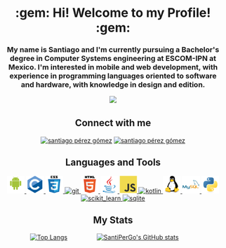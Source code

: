<h1 align="center">:gem: Hi! Welcome to my Profile! :gem:</h1>
<h3 align="center">My name is Santiago and I'm currently pursuing a Bachelor's degree in Computer Systems engineering at ESCOM-IPN at Mexico. I'm interested in mobile and web development, with experience in programming languages oriented to software and hardware, with knowledge in design and edition.</h3>

<div id="header" align="center">
  <img src="https://c.tenor.com/d7_52xh_2dQAAAAC/dog-work.gif" width="1000" />
</div>

<h2 align="center">Connect with me</h2>
<p align="center">
<a href="http://www.linkedin.com/in/santiago-pérez-gómez" target="blank"><img align="center" src="https://raw.githubusercontent.com/rahuldkjain/github-profile-readme-generator/master/src/images/icons/Social/linked-in-alt.svg" alt="santiago pérez gómez" height="30" width="40" /></a>
<a href="mailto:spergo@outlook.com" target="blank"><img align="center" src="https://upload.wikimedia.org/wikipedia/commons/thumb/d/df/Microsoft_Office_Outlook_%282018%E2%80%93present%29.svg/800px-Microsoft_Office_Outlook_%282018%E2%80%93present%29.svg.png" alt="santiago pérez gómez" height="35" width="40" /></a>
</p>

<h2 align="center">Languages and Tools</h2>
<p align="center"> <a href="https://developer.android.com" target="_blank" rel="noreferrer"> <img src="https://raw.githubusercontent.com/devicons/devicon/master/icons/android/android-original-wordmark.svg" alt="android" width="40" height="40"/> </a> <a href="https://www.cprogramming.com/" target="_blank" rel="noreferrer"> <img src="https://raw.githubusercontent.com/devicons/devicon/master/icons/c/c-original.svg" alt="c" width="40" height="40"/> </a> <a href="https://www.w3schools.com/css/" target="_blank" rel="noreferrer"> <img src="https://raw.githubusercontent.com/devicons/devicon/master/icons/css3/css3-original-wordmark.svg" alt="css3" width="40" height="40"/> </a> <a href="https://git-scm.com/" target="_blank" rel="noreferrer"> <img src="https://www.vectorlogo.zone/logos/git-scm/git-scm-icon.svg" alt="git" width="40" height="40"/> </a> <a href="https://www.w3.org/html/" target="_blank" rel="noreferrer"> <img src="https://raw.githubusercontent.com/devicons/devicon/master/icons/html5/html5-original-wordmark.svg" alt="html5" width="40" height="40"/> </a> <a href="https://www.java.com" target="_blank" rel="noreferrer"> <img src="https://raw.githubusercontent.com/devicons/devicon/master/icons/java/java-original.svg" alt="java" width="40" height="40"/> </a> <a href="https://developer.mozilla.org/en-US/docs/Web/JavaScript" target="_blank" rel="noreferrer"> <img src="https://raw.githubusercontent.com/devicons/devicon/master/icons/javascript/javascript-original.svg" alt="javascript" width="40" height="40"/> </a> <a href="https://kotlinlang.org" target="_blank" rel="noreferrer"> <img src="https://www.vectorlogo.zone/logos/kotlinlang/kotlinlang-icon.svg" alt="kotlin" width="40" height="40"/> </a> <a href="https://www.linux.org/" target="_blank" rel="noreferrer"> <img src="https://raw.githubusercontent.com/devicons/devicon/master/icons/linux/linux-original.svg" alt="linux" width="40" height="40"/> </a> <a href="https://www.mysql.com/" target="_blank" rel="noreferrer"> <img src="https://raw.githubusercontent.com/devicons/devicon/master/icons/mysql/mysql-original-wordmark.svg" alt="mysql" width="40" height="40"/> </a> <a href="https://www.python.org" target="_blank" rel="noreferrer"> <img src="https://raw.githubusercontent.com/devicons/devicon/master/icons/python/python-original.svg" alt="python" width="40" height="40"/> </a> <a href="https://scikit-learn.org/" target="_blank" rel="noreferrer"> <img src="https://upload.wikimedia.org/wikipedia/commons/0/05/Scikit_learn_logo_small.svg" alt="scikit_learn" width="40" height="40"/> </a> <a href="https://www.sqlite.org/" target="_blank" rel="noreferrer"> <img src="https://www.vectorlogo.zone/logos/sqlite/sqlite-icon.svg" alt="sqlite" width="40" height="40"/> </a> </p>

<h2 align="center">My Stats</h2>

&nbsp;&nbsp;&nbsp;&nbsp;&nbsp;&nbsp;&nbsp;&nbsp;&nbsp;&nbsp;&nbsp;&nbsp;&nbsp;&nbsp;&nbsp; [![Top Langs](https://github-readme-stats.vercel.app/api/top-langs/?username=SantiPerGo&langs_count=10)](https://github.com/anuraghazra/github-readme-stats) &nbsp;&nbsp;&nbsp;&nbsp;&nbsp;&nbsp;&nbsp;&nbsp;&nbsp;&nbsp;&nbsp;&nbsp;&nbsp;&nbsp;&nbsp; [![SantiPerGo's GitHub stats](https://github-readme-stats.vercel.app/api?username=SantiPerGo&show_icons=true&theme=github_dark)](https://github.com/SantiPerGo/github-readme-stats)
